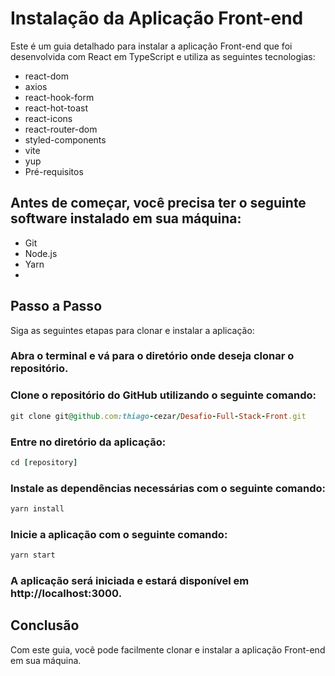 # Instalação da Aplicação Front-end

Este é um guia detalhado para instalar a aplicação Front-end que foi desenvolvida com React em TypeScript e utiliza as seguintes tecnologias:

- react-dom
- axios
- react-hook-form
- react-hot-toast
- react-icons
- react-router-dom
- styled-components
- vite
- yup
- Pré-requisitos

## Antes de começar, você precisa ter o seguinte software instalado em sua máquina:

- Git
- Node.js
- Yarn
-

## Passo a Passo

Siga as seguintes etapas para clonar e instalar a aplicação:

### Abra o terminal e vá para o diretório onde deseja clonar o repositório.

### Clone o repositório do GitHub utilizando o seguinte comando:

```ruby
git clone git@github.com:thiago-cezar/Desafio-Full-Stack-Front.git
```

### Entre no diretório da aplicação:

```ruby
cd [repository]
```

### Instale as dependências necessárias com o seguinte comando:

```ruby
yarn install
```

### Inicie a aplicação com o seguinte comando:

```ruby
yarn start
```

### A aplicação será iniciada e estará disponível em http://localhost:3000.

## Conclusão

Com este guia, você pode facilmente clonar e instalar a aplicação Front-end em sua máquina.
